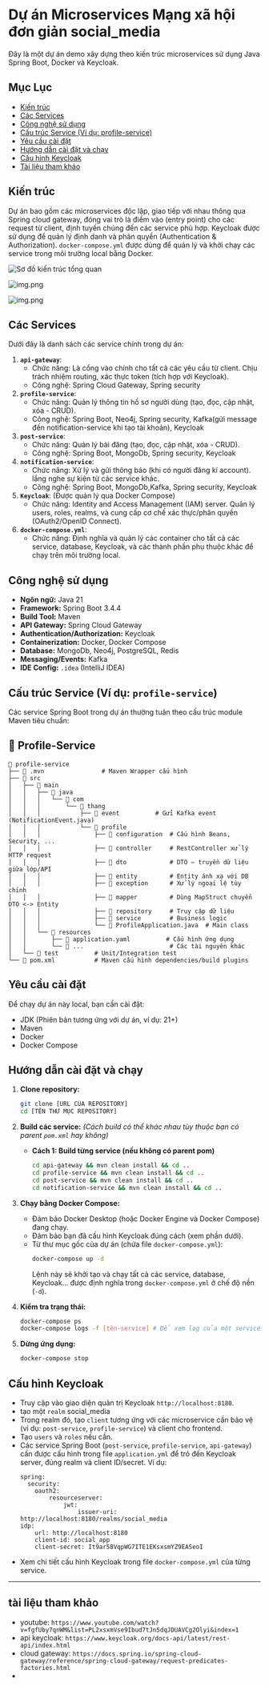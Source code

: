 # Dự án Microservices Mạng xã hội đơn giản social_media

Đây là một dự án demo xây dựng theo kiến trúc microservices sử dụng Java Spring Boot, Docker và Keycloak.

## Mục Lục

- [Kiến trúc](#kiến-trúc)
- [Các Services](#các-services)
- [Công nghệ sử dụng](#công-nghệ-sử-dụng)
- [Cấu trúc Service (Ví dụ: profile-service)](#cấu-trúc-service-ví-dụ-profile-service)
- [Yêu cầu cài đặt](#yêu-cầu-cài-đặt)
- [Hướng dẫn cài đặt và chạy](#hướng-dẫn-cài-đặt-và-chạy)
- [Cấu hình Keycloak](#cấu-hình-keycloak)
- [Tài liệu tham khảo](#tài-liệu-tham-khảo)

## Kiến trúc

Dự án bao gồm các microservices độc lập, giao tiếp với nhau thông qua Spring cloud gateway, đóng vai trò là điểm vào (entry point) cho các request từ client, định tuyến chúng đến các service phù hợp. Keycloak được sử dụng để quản lý định danh và phân quyền (Authentication & Authorization). `docker-compose.yml` được dùng để quản lý và khởi chạy các service trong môi trường local bằng Docker.

![Sơ đồ kiến trúc tổng quan](images/microservicesArchitecture.png)


![img.png](images/img.png)

![img.png](images/img2.png)

## Các Services

Dưới đây là danh sách các service chính trong dự án:

1.  **`api-gateway`**:
    *   Chức năng: Là cổng vào chính cho tất cả các yêu cầu từ client. Chịu trách nhiệm routing, xác thực token (tích hợp với Keycloak).
    *   Công nghệ: Spring Cloud Gateway, Spring security
2.  **`profile-service`**:
    *   Chức năng: Quản lý thông tin hồ sơ người dùng (tạo, đọc, cập nhật, xóa - CRUD).
    *   Công nghệ: Spring Boot, Neo4j, Spring security, Kafka(gửi message đến notification-service khi tạo tài khoản), Keycloak
3.  **`post-service`**:
    *   Chức năng: Quản lý bài đăng (tạo, đọc, cập nhật, xóa - CRUD).
    *   Công nghệ: Spring Boot, MongoDb, Spring security, Keycloak
4.  **`notification-service`**:
    *   Chức năng: Xử lý và gửi thông báo (khi có người đăng kí account). lắng nghe sự kiện từ các service khác.
    *   Công nghệ: Spring Boot, MongoDb,Kafka, Spring security, Keycloak
5.  **`Keycloak`**: (Được quản lý qua Docker Compose)
    *   Chức năng: Identity and Access Management (IAM) server. Quản lý users, roles, realms, và cung cấp cơ chế xác thực/phân quyền (OAuth2/OpenID Connect).
6.  **`docker-compose.yml`**:
    *   Chức năng: Định nghĩa và quản lý các container cho tất cả các service, database, Keycloak, và các thành phần phụ thuộc khác để chạy trên môi trường local.

## Công nghệ sử dụng

*   **Ngôn ngữ:** Java 21
*   **Framework:** Spring Boot 3.4.4
*   **Build Tool:** Maven
*   **API Gateway:** Spring Cloud Gateway
*   **Authentication/Authorization:** Keycloak
*   **Containerization:** Docker, Docker Compose
*   **Database:** MongoDb, Neo4j, PostgreSQL, Redis
*   **Messaging/Events:** Kafka
*   **IDE Config:** `.idea` (IntelliJ IDEA)

## Cấu trúc Service (Ví dụ: `profile-service`)

Các service Spring Boot trong dự án thường tuân theo cấu trúc module Maven tiêu chuẩn:

## 🧩 Profile-Service

```
📁 profile-service  
├── 📁 .mvn                # Maven Wrapper cấu hình  
├── 📁 src  
│   ├── 📁 main  
│   │   ├── 📁 java  
│   │   │   └── 📁 com  
│   │   │       └── 📁 thang  
│   │   │           ├── 📁 event          # Gửi Kafka event (NotificationEvent.java)  
│   │   │           └── 📁 profile  
│   │   │               ├── 📁 configuration  # Cấu hình Beans, Security, ...  
│   │   │               ├── 📁 controller     # RestController xử lý HTTP request  
│   │   │               ├── 📁 dto            # DTO – truyền dữ liệu giữa lớp/API  
│   │   │               ├── 📁 entity         # Entity ánh xạ với DB  
│   │   │               ├── 📁 exception      # Xử lý ngoại lệ tùy chỉnh  
│   │   │               ├── 📁 mapper         # Dùng MapStruct chuyển DTO <-> Entity  
│   │   │               ├── 📁 repository     # Truy cập dữ liệu  
│   │   │               ├── 📁 service        # Business logic  
│   │   │               └── 📄 ProfileApplication.java  # Main class  
│   │   └── 📁 resources  
│   │       ├── 📄 application.yaml          # Cấu hình ứng dụng  
│   │       └── 📄 ...                        # Các tài nguyên khác  
│   └── 📁 test          # Unit/Integration test  
└── 📄 pom.xml           # Maven cấu hình dependencies/build plugins
```



## Yêu cầu cài đặt
Để chạy dự án này local, bạn cần cài đặt:

*   JDK (Phiên bản tương ứng với dự án, ví dụ: 21+)
*   Maven
*   Docker
*   Docker Compose

## Hướng dẫn cài đặt và chạy

1.  **Clone repository:**
    ```bash
    git clone [URL CỦA REPOSITORY]
    cd [TÊN THƯ MỤC REPOSITORY]
    ```

2.  **Build các service:**
    *(Cách build có thể khác nhau tùy thuộc bạn có parent `pom.xml` hay không)*
    *   **Cách 1: Build từng service (nếu không có parent pom)**
        ```bash
        cd api-gateway && mvn clean install && cd ..
        cd profile-service && mvn clean install && cd ..
        cd post-service && mvn clean install && cd ..
        cd notification-service && mvn clean install && cd ..
        ```
3.  **Chạy bằng Docker Compose:**
    *   Đảm bảo Docker Desktop (hoặc Docker Engine và Docker Compose) đang chạy.
    *   Đảm bảo bạn đã cấu hình Keycloak đúng cách (xem phần dưới).
    *   Từ thư mục gốc của dự án (chứa file `docker-compose.yml`):
        ```bash
        docker-compose up -d
        ```
        Lệnh này sẽ khởi tạo và chạy tất cả các service, database, Keycloak... được định nghĩa trong `docker-compose.yml` ở chế độ nền (`-d`).

4.  **Kiểm tra trạng thái:**
    ```bash
    docker-compose ps
    docker-compose logs -f [tên-service] # Để xem log của một service cụ thể
    ```

5.  **Dừng ứng dụng:**
    ```bash
    docker-compose stop
    ```

## Cấu hình Keycloak
*   Truy cập vào giao diện quản trị Keycloak `http://localhost:8180`.
*   tạo một `realm` social_media
*   Trong realm đó, tạo `client` tương ứng với các microservice cần bảo vệ (ví dụ: `post-service`, `profile-service`) và client cho frontend.
*   Tạo `users` và `roles` nếu cần.
*   Các service Spring Boot (`post-service`, `profile-service`, `api-gateway`) cần được cấu hình trong file `application.yml` để trỏ đến Keycloak server, đúng realm và client ID/secret. Ví dụ:
    ```properties
    spring:
      security:
        oauth2:
            resourceserver:
                jwt:
                    issuer-uri: http://localhost:8180/realms/social_media
    idp:
        url: http://localhost:8180
        client-id: social_app
        client-secret: It9ar58VqpWG7ITE1EKsxsmYZ9EASeoI
    ```
*   Xem chi tiết cấu hình Keycloak trong file `docker-compose.yml` của từng service.

---

## tài liệu tham khảo
* youtube: ```https://www.youtube.com/watch?v=fgfUby7qnWM&list=PL2xsxmVse9Ibud7tJn5dqJDUAVCg2Olyi&index=1```
* api keycloak: ```https://www.keycloak.org/docs-api/latest/rest-api/index.html```
* cloud gateway: ```https://docs.spring.io/spring-cloud-gateway/reference/spring-cloud-gateway/request-predicates-factories.html```
* 